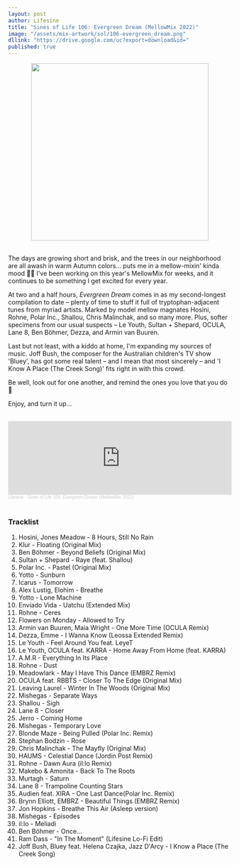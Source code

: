 ```yaml
---
layout: post
author: Lifesine
title: "Sines of Life 106: Evergreen Dream (MellowMix 2022)"
image: "/assets/mix-artwork/sol/106-evergreen_dream.png"
dllink: "https://drive.google.com/uc?export=download&id="
published: true
---
```


<div style="text-align:center"><img src="{{ page.image }}" width="400px" height="auto" /></div>
<br>

The days are growing short and brisk, and the trees in our neighborhood are all awash in warm Autumn colors... puts me in a mellow-mixin' kinda mood 🍂🎼 I've been working on this year's MellowMix for weeks, and it continues to be something I get excited for every year.

At two and a half hours, _Evergreen Dream_ comes in as my second-longest compilation to date – plenty of time to stuff it full of tryptophan-adjacent tunes from myriad artists. Marked by model mellow magnates Hosini, Rohne, Polar Inc., Shallou, Chris Malinchak, and so many more. Plus, softer specimens from our usual suspects – Le Youth, Sultan + Shepard, OCULA, Lane 8, Ben Böhmer, Dezza, and Armin van Buuren.

Last but not least, with a kiddo at home, I'm expanding my sources of music. Joff Bush, the composer for the Australian children's TV show 'Bluey', has got some real talent – and I mean that most sincerely – and 'I Know A Place (The Creek Song)' fits right in with this crowd.

Be well, look out for one another, and remind the ones you love that you do 💜

Enjoy, and turn it up...

<br>

<iframe width="100%" height="166" scrolling="no" frameborder="no" allow="autoplay" src="https://w.soundcloud.com/player/?url=https%3A//api.soundcloud.com/tracks/1382405821&color=%23209f26&auto_play=false&hide_related=false&show_comments=true&show_user=true&show_reposts=false&show_teaser=true"></iframe><div style="font-size: 10px; color: #cccccc;line-break: anywhere;word-break: normal;overflow: hidden;white-space: nowrap;text-overflow: ellipsis; font-family: Interstate,Lucida Grande,Lucida Sans Unicode,Lucida Sans,Garuda,Verdana,Tahoma,sans-serif;font-weight: 100;"><a href="https://soundcloud.com/lifesine" title="Lifesine" target="_blank" style="color: #cccccc; text-decoration: none;">Lifesine</a> · <a href="https://soundcloud.com/lifesine/sines-of-life-106" title="Sines of Life 106: Evergreen Dream (MellowMix 2022)" target="_blank" style="color: #cccccc; text-decoration: none;">Sines of Life 106: Evergreen Dream (MellowMix 2022)</a></div>

<br>

### Tracklist

01. Hosini, Jones Meadow - 8 Hours, Still No Rain
02. Klur - Floating (Original Mix)
03. Ben Böhmer - Beyond Beliefs (Original Mix)
04. Sultan + Shepard - Raye (feat. Shallou)
05. Polar Inc. - Pastel (Original Mix)
06. Yotto - Sunburn
07. Icarus - Tomorrow
08. Alex Lustig, Elohim - Breathe
09. Yotto - Lone Machine
10. Enviado Vida - Uatchu (Extended Mix)
11. Rohne - Ceres
12. Flowers on Monday - Allowed to Try
13. Armin van Buuren, Maia Wright - One More Time (OCULA Remix)
14. Dezza, Emme - I Wanna Know (Leossa Extended Remix)
15. Le Youth - Feel Around You feat. LeyeT
16. Le Youth, OCULA feat. KARRA - Home Away From Home (feat. KARRA)
17. A.M.R - Everything In Its Place
18. Rohne - Dust
19. Meadowlark - May I Have This Dance (EMBRZ Remix)
20. OCULA feat. RBBTS - Closer To The Edge (Original Mix)
21. Leaving Laurel - Winter In The Woods (Original Mix)
22. Mishegas - Separate Ways
23. Shallou - Sigh
24. Lane 8 - Closer
25. Jerro - Coming Home
26. Mishegas - Temporary Love
27. Blonde Maze - Being Pulled (Polar Inc. Remix)
28. Stephan Bodzin - Rose
29. Chris Malinchak - The Mayfly (Original Mix)
30. HAUMS - Celestial Dance (Jordin Post Remix)
31. Rohne - Dawn Aura (il:lo Remix)
32. Makebo & Amonita - Back To The Roots
33. Murtagh - Saturn
34. Lane 8 - Trampoline Counting Stars
35. Audien feat. XIRA - One Last Dance(Polar Inc. Remix)
36. Brynn Elliott, EMBRZ - Beautiful Things (EMBRZ Remix)
37. Jon Hopkins - Breathe This Air (Asleep version)
38. Mishegas - Episodes
39. il:lo - Meliadi
40. Ben Böhmer - Once...
41. Ram Dass - "In The Moment" (Lifesine Lo-Fi Edit)
42. Joff Bush, Bluey feat. Helena Czajka, Jazz D'Arcy - I Know a Place (The Creek Song)

<br>